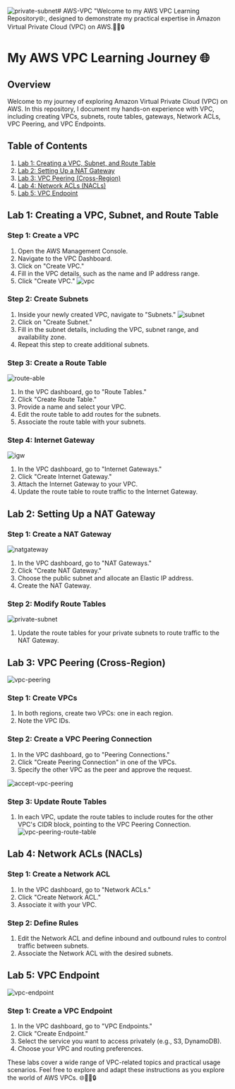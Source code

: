 ![private-subnet](https://github.com/divyasharma82/AWS-VPC/assets/122516735/51caf24c-0c52-44ec-af60-5737f3412ada)# AWS-VPC
"Welcome to my AWS VPC Learning Repository🌐:, designed to demonstrate my practical expertise in Amazon Virtual Private Cloud (VPC) on AWS.🏢🚀🔒

# My AWS VPC Learning Journey 🌐

## Overview
Welcome to my journey of exploring Amazon Virtual Private Cloud (VPC) on AWS. In this repository, I document my hands-on experience with VPC, including creating VPCs, subnets, route tables, gateways, Network ACLs, VPC Peering, and VPC Endpoints.

## Table of Contents
1. [Lab 1: Creating a VPC, Subnet, and Route Table](#lab-1-creating-a-vpc-subnet-and-route-table)
2. [Lab 2: Setting Up a NAT Gateway](#lab-2-setting-up-a-nat-gateway)
3. [Lab 3: VPC Peering (Cross-Region)](#lab-3-vpc-peering-cross-region)
4. [Lab 4: Network ACLs (NACLs)](#lab-4-network-acls-nacls)
5. [Lab 5: VPC Endpoint](#lab-5-vpc-endpoint)

## Lab 1: Creating a VPC, Subnet, and Route Table

### Step 1: Create a VPC
1. Open the AWS Management Console.
2. Navigate to the VPC Dashboard.
3. Click on "Create VPC."
4. Fill in the VPC details, such as the name and IP address range.
5. Click "Create VPC."
 ![vpc](https://github.com/divyasharma82/AWS-VPC/assets/122516735/8f3a6478-c380-4db4-a167-11585d15043f)


### Step 2: Create Subnets

1. Inside your newly created VPC, navigate to "Subnets."
![subnet](https://github.com/divyasharma82/AWS-VPC/assets/122516735/37d99f5c-850f-4e89-a72e-4137ae4b3484)
2. Click on "Create Subnet."
3. Fill in the subnet details, including the VPC, subnet range, and availability zone.
4. Repeat this step to create additional subnets.

### Step 3: Create a Route Table

![route-able](https://github.com/divyasharma82/AWS-VPC/assets/122516735/d2d07074-c744-431c-9b2d-113b686b6e0b)
1. In the VPC dashboard, go to "Route Tables."
2. Click "Create Route Table."
3. Provide a name and select your VPC.
4. Edit the route table to add routes for the subnets.
5. Associate the route table with your subnets.

### Step 4: Internet Gateway

![igw](https://github.com/divyasharma82/AWS-VPC/assets/122516735/3aa5f13f-da80-45f9-8418-3996e63c1654)
1. In the VPC dashboard, go to "Internet Gateways."
2. Click "Create Internet Gateway."
3. Attach the Internet Gateway to your VPC.
4. Update the route table to route traffic to the Internet Gateway.

## Lab 2: Setting Up a NAT Gateway

### Step 1: Create a NAT Gateway
![natgateway](https://github.com/divyasharma82/AWS-VPC/assets/122516735/0c74d43e-5e36-43cd-ba36-e2ecdc081bae)

1. In the VPC dashboard, go to "NAT Gateways."
2. Click "Create NAT Gateway."
3. Choose the public subnet and allocate an Elastic IP address.
4. Create the NAT Gateway.

### Step 2: Modify Route Tables
![private-subnet](https://github.com/divyasharma82/AWS-VPC/assets/122516735/f12512d3-0cc9-4576-910a-31263b7349c1)
1. Update the route tables for your private subnets to route traffic to the NAT Gateway.

## Lab 3: VPC Peering (Cross-Region)

![vpc-peering](https://github.com/divyasharma82/AWS-VPC/assets/122516735/82dfe564-8dae-4618-ac4c-1d46afd9ae8c)

### Step 1: Create VPCs
1. In both regions, create two VPCs: one in each region.
2. Note the VPC IDs.

### Step 2: Create a VPC Peering Connection
1. In the VPC dashboard, go to "Peering Connections."
2. Click "Create Peering Connection" in one of the VPCs.
3. Specify the other VPC as the peer and approve the request.
   
![accept-vpc-peering](https://github.com/divyasharma82/AWS-VPC/assets/122516735/42861578-be61-4ec4-8f9f-568f45cdfefb)

### Step 3: Update Route Tables
1. In each VPC, update the route tables to include routes for the other VPC's CIDR block, pointing to the VPC Peering Connection.
![vpc-peering-route-table](https://github.com/divyasharma82/AWS-VPC/assets/122516735/4908a096-5b6d-417f-a69f-e0149afe112c)

## Lab 4: Network ACLs (NACLs)

### Step 1: Create a Network ACL
1. In the VPC dashboard, go to "Network ACLs."
2. Click "Create Network ACL."
3. Associate it with your VPC.

### Step 2: Define Rules
1. Edit the Network ACL and define inbound and outbound rules to control traffic between subnets.
2. Associate the Network ACL with the desired subnets.

## Lab 5: VPC Endpoint

![vpc-endpoint](https://github.com/divyasharma82/AWS-VPC/assets/122516735/6f7122c7-e76c-4d5d-86fa-056c0d48e144)

### Step 1: Create a VPC Endpoint
1. In the VPC dashboard, go to "VPC Endpoints."
2. Click "Create Endpoint."
3. Select the service you want to access privately (e.g., S3, DynamoDB).
4. Choose your VPC and routing preferences.

These labs cover a wide range of VPC-related topics and practical usage scenarios. Feel free to explore and adapt these instructions as you explore the world of AWS VPCs. 🌐🏢🚀🔒
